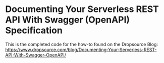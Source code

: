<!--
title: Documenting Your Serverless REST API With Swagger (OpenAPI) Specification
description: An example API provided by the Serverless framework to use an example of how to document your API with Swagger and eventually use it to build a mobile app in Dropsource.
layout: Doc
-->
# Documenting Your Serverless REST API With Swagger (OpenAPI) Specification
This is the completed code for the how-to found on the Dropsource Blog: https://www.dropsource.com/blog/Documenting-Your-Serverless-REST-API-With-Swagger-OpenAPI/


